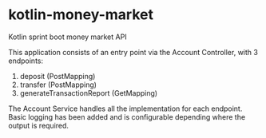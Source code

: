 # kotlin-money-market
Kotlin sprint boot money market API

This application consists of an entry point via the Account Controller, with 3 endpoints:

1. deposit (PostMapping)
2. transfer (PostMapping)
3. generateTransactionReport (GetMapping)

The Account Service handles all the implementation for each endpoint.
Basic logging has been added and is configurable depending where the output is required. 
